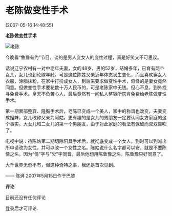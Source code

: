 # 老陈做变性手术

(2007-05-16 14:48:55)

**老陈做变性手术**

![老陈](http://118.img.pp.sohu.com/images/blog/2007/5/17/5/14/1132eed688b.jpg)

今晚看“鲁豫有约”节目，谈的是男人变女人的变性过程，真是好笑又不可思议。

话说辽宁农村有一对中老年夫妻，女的48岁，男的52岁，结婚多年，已育有两个女儿，女儿也到论嫁年龄。可是这位陈姓父亲近年体态发生变化，而且喜欢穿女人衣服，涂脂抹粉，在家中打扮成女人，到后来要求做变性手术，奇怪的是妻女竟然同意。但做变性手术要花数十万人民币的，可是老陈家中无钱。但心不息，到外找寻免费手术。皇天不负苦心人，最后竟然有一间私人整容所院肯免费给老陈做变性手术。

第一期面部整容、隆胸手术后，老陈已变成一个美人，家中的称谓也改变，夫妻变成姐妹，女儿改称父亲为阿姑。更有趣的是女儿的男朋友一定要认同女方家庭的这个事实，大女儿和二女儿的第一个男朋友，由于对此家庭的看法有保留而双双告吹了。

电视中说：待陈姑第二期切除阳具手术后，就彻底变成一个女人，到时可以到派出所申请改为女性，并可以改一个女性之名。陈姑说什么名字都可以安，就是不要陈倩之名，因为“倩”字与“欠”字同音。最后他想用陈鲁豫之名，陈鲁豫只好同意了。

大千世界无奇不有，但这种奇特之事，我还是首次见到。

—— 陈湃 2007年5月15日作于巴黎

**评论**

目前还没有任何评论

登录后才可评论.